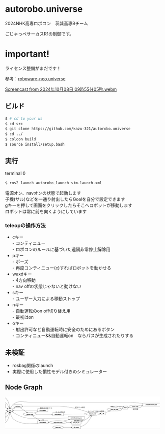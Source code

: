 # autorobo.universe

2024NHK高専ロボコン　茨城高専Bチーム

ごじゃっペサーカスR1の制御です。

# important!
ライセンス整備がまだです！

参考：[roboware-neo.universe](https://github.com/TakanoTaiga/roboware-neo.universe)

[Screencast from 2024年10月08日 09時55分05秒.webm](https://github.com/user-attachments/assets/0d9c6c9f-2693-4511-b569-4a33ba79efcc)


## ビルド
```bash
$ # cd to your ws
$ cd src
$ git clone https://github.com/kazu-321/autorobo.universe
$ cd ../
$ colcon build
$ source install/setup.bash
```

## 実行
terminal 0

```bash
$ ros2 launch autorobo_launch sim.launch.xml
```

電源オン、navオンの状態で起動します  
子機(サル)などを一通り射出したらGoalを自分で設定できます  
gキーを押して画面をクリックしたらそこへロボットが移動します  
ロボットは常に前を向くようにしています  


### teleopの操作方法
- cキー  
        - コンティニュー  
        - ロボコンのルールに基づいた遠隔非常停止解除用  
- pキー  
        - ポーズ  
        - 再度コンティニュー(c)すればロボットを動かせる  
- waxdキー  
        - 4方向移動  
        - nav offの状態じゃないと動けない  
- sキー  
        - ユーザー入力による移動ストップ  
- nキー  
        - 自動運転のon off切り替え用  
        - 最初はon  
- oキー  
        - 射出許可など自動運転時に安全のためにあるボタン  
        - コンティニュー&&自動運転on　ならパスが生成されたりする  

## 未検証
- rosbag関係のlaunch
- 実際に使用した慣性モデル付きのシミュレーター

## Node Graph
![image](./node_graph.png)
